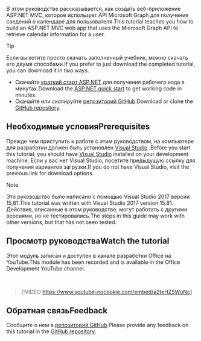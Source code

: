<!-- markdownlint-disable MD002 MD041 -->

<span data-ttu-id="d578d-101">В этом руководстве рассказывается, как создать веб-приложение ASP.NET MVC, которое использует API Microsoft Graph для получения сведений о календаре для пользователя.</span><span class="sxs-lookup"><span data-stu-id="d578d-101">This tutorial teaches you how to build an ASP.NET MVC web app that uses the Microsoft Graph API to retrieve calendar information for a user.</span></span>

> [!TIP]
> <span data-ttu-id="d578d-102">Если вы хотите просто скачать заполненный учебник, можно скачать его двумя способами.</span><span class="sxs-lookup"><span data-stu-id="d578d-102">If you prefer to just download the completed tutorial, you can download it in two ways.</span></span>
>
> - <span data-ttu-id="d578d-103">Скачайте [краткий старт ASP.NET](https://developer.microsoft.com/graph/quick-start?platform=option-dotnet) для получения рабочего кода в минутах.</span><span class="sxs-lookup"><span data-stu-id="d578d-103">Download the [ASP.NET quick start](https://developer.microsoft.com/graph/quick-start?platform=option-dotnet) to get working code in minutes.</span></span>
> - <span data-ttu-id="d578d-104">Скачайте или скопируйте [репозиторий GitHub](https://github.com/microsoftgraph/msgraph-training-aspnetmvcapp).</span><span class="sxs-lookup"><span data-stu-id="d578d-104">Download or clone the [GitHub repository](https://github.com/microsoftgraph/msgraph-training-aspnetmvcapp).</span></span>

## <a name="prerequisites"></a><span data-ttu-id="d578d-105">Необходимые условия</span><span class="sxs-lookup"><span data-stu-id="d578d-105">Prerequisites</span></span>

<span data-ttu-id="d578d-106">Прежде чем приступить к работе с этим руководством, на компьютере для разработки должен быть установлен [Visual Studio](https://visualstudio.microsoft.com/vs/) .</span><span class="sxs-lookup"><span data-stu-id="d578d-106">Before you start this tutorial, you should have [Visual Studio](https://visualstudio.microsoft.com/vs/) installed on your development machine.</span></span> <span data-ttu-id="d578d-107">Если у вас нет Visual Studio, посетите предыдущую ссылку для получения вариантов загрузки.</span><span class="sxs-lookup"><span data-stu-id="d578d-107">If you do not have Visual Studio, visit the previous link for download options.</span></span>

> [!NOTE]
> <span data-ttu-id="d578d-108">Это руководство было написано с помощью Visual Studio 2017 версии 15,81.</span><span class="sxs-lookup"><span data-stu-id="d578d-108">This tutorial was written with Visual Studio 2017 version 15.81.</span></span> <span data-ttu-id="d578d-109">Действия, описанные в этом руководстве, могут работать с другими версиями, но не тестировались.</span><span class="sxs-lookup"><span data-stu-id="d578d-109">The steps in this guide may work with other versions, but that has not been tested.</span></span>

## <a name="watch-the-tutorial"></a><span data-ttu-id="d578d-110">Просмотр руководства</span><span class="sxs-lookup"><span data-stu-id="d578d-110">Watch the tutorial</span></span>

<span data-ttu-id="d578d-111">Этот модуль записан и доступен в канале разработки Office на YouTube.</span><span class="sxs-lookup"><span data-stu-id="d578d-111">This module has been recorded and is available in the Office Development YouTube channel.</span></span>

<!-- markdownlint-disable MD033 MD034 -->
<br/>

> [!VIDEO https://www.youtube-nocookie.com/embed/a2teHZ5WuNc]
<!-- markdownlint-enable MD033 MD034 -->

## <a name="feedback"></a><span data-ttu-id="d578d-112">Обратная связь</span><span class="sxs-lookup"><span data-stu-id="d578d-112">Feedback</span></span>

<span data-ttu-id="d578d-113">Сообщите о нем в [репозиторий GitHub](https://github.com/microsoftgraph/msgraph-training-aspnetmvcapp).</span><span class="sxs-lookup"><span data-stu-id="d578d-113">Please provide any feedback on this tutorial in the [GitHub repository](https://github.com/microsoftgraph/msgraph-training-aspnetmvcapp).</span></span>
